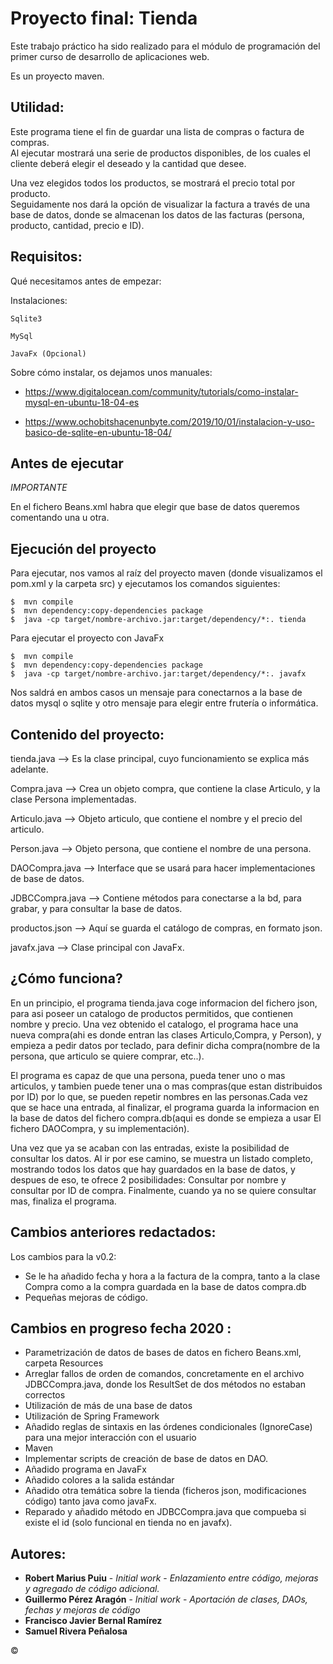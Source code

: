 # Proyecto final: Tienda 
Este trabajo práctico ha sido realizado para el módulo de programación del primer curso de desarrollo de aplicaciones web.


Es un proyecto maven.


## Utilidad:
Este programa tiene el fin de guardar una lista de compras o factura de compras.  
Al ejecutar mostrará una serie de productos disponibles, de los cuales el cliente deberá elegir el deseado y la cantidad que desee. 

Una vez elegidos todos los productos, se mostrará el precio total por producto.  
Seguidamente nos dará la opción de visualizar la factura a través de una base de datos, donde se almacenan los datos de las facturas (persona, producto, cantidad, precio e ID).



## Requisitos:
Qué necesitamos antes de empezar:

Instalaciones:
```
Sqlite3 

MySql

JavaFx (Opcional)
```
Sobre cómo instalar, os dejamos unos manuales:

- https://www.digitalocean.com/community/tutorials/como-instalar-mysql-en-ubuntu-18-04-es


- https://www.ochobitshacenunbyte.com/2019/10/01/instalacion-y-uso-basico-de-sqlite-en-ubuntu-18-04/




## Antes de ejecutar
*IMPORTANTE*


En el fichero Beans.xml habra que elegir que base de datos queremos comentando una u otra.




 
## Ejecución del proyecto
Para ejecutar, nos vamos al raíz del proyecto maven (donde visualizamos el pom.xml y la carpeta src) y ejecutamos los comandos siguientes:
```
$  mvn compile
$  mvn dependency:copy-dependencies package
$  java -cp target/nombre-archivo.jar:target/dependency/*:. tienda
```
Para ejecutar el proyecto con JavaFx 
```
$  mvn compile
$  mvn dependency:copy-dependencies package
$  java -cp target/nombre-archivo.jar:target/dependency/*:. javafx
```



Nos saldrá en ambos casos un mensaje para conectarnos a la base de datos mysql o sqlite y otro mensaje para elegir entre frutería o informática.



## Contenido del proyecto:

tienda.java     --> Es la clase principal, cuyo funcionamiento se explica más adelante.

Compra.java     --> Crea un objeto compra, que contiene la clase Articulo, y la clase Persona implementadas.

Articulo.java   --> Objeto articulo, que contiene el nombre y el precio del articulo.

Person.java     --> Objeto persona, que contiene el nombre de una persona.

DAOCompra.java  --> Interface que se usará para hacer implementaciones de base de datos.

JDBCCompra.java --> Contiene métodos para conectarse a la bd, para grabar, y para consultar la base de datos.

productos.json  --> Aquí se guarda el catálogo de compras, en formato json.

javafx.java     --> Clase principal con JavaFx.





## ¿Cómo funciona?
En un principio, el programa tienda.java coge informacion del fichero json, para asi poseer un catalogo de productos permitidos, que contienen nombre y precio. Una vez obtenido el catalogo, el programa hace una nueva compra(ahi es donde entran las clases Articulo,Compra, y Person), y empieza a pedir datos por teclado, para definir dicha compra(nombre de la persona, que articulo se quiere comprar, etc..).  

El programa es capaz de que una persona, pueda tener uno o mas articulos, y tambien puede tener una o mas compras(que estan distribuidos por ID) por lo que, se pueden repetir nombres en las personas.Cada vez que se hace una entrada, al finalizar, el programa guarda la informacion en la base de datos del fichero compra.db(aqui es donde se empieza a usar El fichero DAOCompra, y su implementación). 

Una vez que ya se acaban con las entradas, existe la posibilidad de consultar los datos. Al ir por ese camino, se muestra un listado completo, mostrando todos los datos que hay guardados en la base de datos, y despues de eso, te ofrece 2 posibilidades: Consultar por nombre y consultar por ID de compra. Finalmente, cuando ya no se quiere consultar mas, finaliza el programa.

## Cambios anteriores redactados:
Los cambios para la v0.2: 
- Se le ha añadido fecha y hora a la factura de la compra, tanto a la clase Compra como a la compra guardada en la base de datos compra.db
- Pequeñas mejoras de código.



## Cambios en progreso fecha 2020 :
* Parametrización de datos de bases de datos en fichero Beans.xml, carpeta Resources
* Arreglar fallos de orden de comandos, concretamente en el archivo JDBCCompra.java, donde los ResultSet de dos métodos no estaban correctos
* Utilización de más de una base de datos
* Utilización de Spring Framework
* Añadido reglas de sintaxis en las órdenes condicionales (IgnoreCase) para una mejor interacción con el usuario
* Maven
* Implementar scripts de creación de base de datos en DAO.
* Añadido programa en JavaFx
* Añadido colores a la salida estándar
* Añadido otra temática sobre la tienda (ficheros json, modificaciones código) tanto java como javaFx.
* Reparado y añadido método en JDBCCompra.java que compueba si existe el id (solo funcional en tienda no en javafx).



## Autores:
* **Robert Marius Puiu** - *Initial work* - *Enlazamiento entre código, mejoras y agregado de código adicional.*
* **Guillermo Pérez Aragón** - *Initial work* - *Aportación de clases, DAOs, fechas y mejoras de código*
* **Francisco Javier Bernal Ramírez** 
* **Samuel Rivera Peñalosa** 

&copy;
